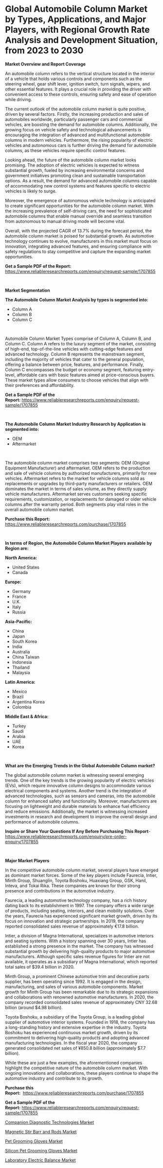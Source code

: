 <p><h1>Global Automobile Column Market by Types, Applications, and Major Players, with Regional Growth Rate Analysis and Development Situation, from 2023 to 2030</h1></p><p><strong>Market Overview and Report Coverage</strong></p>
<p><p>An automobile column refers to the vertical structure located in the interior of a vehicle that holds various controls and components such as the steering wheel, gear shift lever, ignition switch, turn signals, wipers, and other essential features. It plays a crucial role in providing the driver with convenient access to these controls, ensuring safety and ease of operation while driving.</p><p>The current outlook of the automobile column market is quite positive, driven by several factors. Firstly, the increasing production and sales of automobiles worldwide, particularly passenger cars and commercial vehicles, are boosting the demand for automobile columns. Additionally, the growing focus on vehicle safety and technological advancements is encouraging the integration of advanced and multifunctional automobile columns in modern vehicles. Furthermore, the rising popularity of electric vehicles and autonomous cars is further driving the demand for automobile columns, as these vehicles require specific control features.</p><p>Looking ahead, the future of the automobile column market looks promising. The adoption of electric vehicles is expected to witness substantial growth, fueled by increasing environmental concerns and government initiatives promoting clean and sustainable transportation options. As a result, the demand for advanced automobile columns capable of accommodating new control systems and features specific to electric vehicles is likely to surge.</p><p>Moreover, the emergence of autonomous vehicle technology is anticipated to create significant opportunities for the automobile column market. With the increasing prevalence of self-driving cars, the need for sophisticated automobile columns that enable manual override and seamless transition from autonomous to manual driving mode will become vital.</p><p>Overall, with the projected CAGR of 13.7% during the forecast period, the automobile column market is poised for substantial growth. As automotive technology continues to evolve, manufacturers in this market must focus on innovation, integrating advanced features, and ensuring compliance with safety regulations to stay competitive and capture the expanding market opportunities.</p></p>
<p><strong>Get a Sample PDF of the Report:</strong> <a href="https://www.reliableresearchreports.com/enquiry/request-sample/1707855">https://www.reliableresearchreports.com/enquiry/request-sample/1707855</a></p>
<p>&nbsp;</p>
<p><strong>Market Segmentation</strong></p>
<p><strong>The Automobile Column Market Analysis by types is segmented into:</strong></p>
<p><ul><li>Column A</li><li>Column B</li><li>Column C</li></ul></p>
<p>&nbsp;</p>
<p><p>Automobile Column Market Types comprise of Column A, Column B, and Column C. Column A refers to the luxury segment of the market, consisting of high-end, top-of-the-line vehicles with cutting-edge features and advanced technology. Column B represents the mainstream segment, including the majority of vehicles that cater to the general population, offering a balance between price, features, and performance. Finally, Column C encompasses the budget or economy segment, featuring entry-level, affordable cars with basic features aimed at price-conscious buyers. These market types allow consumers to choose vehicles that align with their preferences and affordability.</p></p>
<p><strong>Get a Sample PDF of the Report:</strong>&nbsp;<a href="https://www.reliableresearchreports.com/enquiry/request-sample/1707855">https://www.reliableresearchreports.com/enquiry/request-sample/1707855</a></p>
<p>&nbsp;</p>
<p><strong>The Automobile Column Market Industry Research by Application is segmented into:</strong></p>
<p><ul><li>OEM</li><li>Aftermarket</li></ul></p>
<p>&nbsp;</p>
<p><p>The automobile column market comprises two segments: OEM (Original Equipment Manufacturer) and aftermarket. OEM refers to the production and sale of vehicle columns by authorized manufacturers, primarily for new vehicles. Aftermarket refers to the market for vehicle columns sold as replacements or upgrades by third-party manufacturers or retailers. OEM dominates the market in terms of sales volume, as they directly supply vehicle manufacturers. Aftermarket serves customers seeking specific requirements, customization, or replacements for damaged or older vehicle columns after the warranty period. Both segments play vital roles in the overall automobile column market.</p></p>
<p><strong>Purchase this Report:</strong>&nbsp; <a href="https://www.reliableresearchreports.com/purchase/1707855">https://www.reliableresearchreports.com/purchase/1707855</a></p>
<p>&nbsp;</p>
<p><strong>In terms of Region, the Automobile Column Market Players available by Region are:</strong></p>
<p>
    <p> <strong> North America: </strong>
        <ul>
            <li>United States</li>
            <li>Canada</li>
        </ul>
        </p> 
    <p> <strong> Europe: </strong>
        <ul>
            <li>Germany</li>
            <li>France</li>
            <li>U.K.</li>
            <li>Italy</li>
            <li>Russia</li>
        </ul>
        </p> 
    <p> <strong> Asia-Pacific: </strong>
        <ul>
            <li>China</li>
            <li>Japan</li>
            <li>South Korea</li>
            <li>India</li>
            <li>Australia</li>
            <li>China Taiwan</li>
            <li>Indonesia</li>
            <li>Thailand</li>
            <li>Malaysia</li>
        </ul>
        </p> 
    <p> <strong> Latin America: </strong>
        <ul>
            <li>Mexico</li>
            <li>Brazil</li>
            <li>Argentina Korea</li>
            <li>Colombia</li>
        </ul>
        </p> 
    <p> <strong> Middle East & Africa: </strong>
        <ul>
            <li>Turkey</li>
            <li>Saudi</li>
            <li>Arabia</li>
            <li>UAE</li>
            <li>Korea</li>
        </ul>
    </p>
    </p>
<p>&nbsp;</p>
<p><strong>What are the Emerging Trends in the Global Automobile Column market?</strong></p>
<p><p>The global automobile column market is witnessing several emerging trends. One of the key trends is the growing popularity of electric vehicles (EVs), which require innovative column designs to accommodate various electrical components and systems. Another trend is the integration of advanced technologies, such as sensors and cameras, into the automobile column for enhanced safety and functionality. Moreover, manufacturers are focusing on lightweight and durable materials to enhance fuel efficiency and reduce emissions. Additionally, the market is witnessing increased investments in research and development to improve the overall design and performance of automobile columns.</p></p>
<p><strong>Inquire or Share Your Questions If Any Before Purchasing This Report</strong>- <a href="https://www.reliableresearchreports.com/enquiry/pre-order-enquiry/1707855">https://www.reliableresearchreports.com/enquiry/pre-order-enquiry/1707855</a></p>
<p>&nbsp;</p>
<p><strong>Major Market Players</strong></p>
<p><p>In the competitive automobile column market, several players have emerged as dominant market forces. Some of the key players include Faurecia, Intier, Minth Group, Shuanglin, Toyota Boshoku, Huaxiang Group, GSK, Hanil, Inteva, and Tokai Rika. These companies are known for their strong presence and contributions in the automotive industry.</p><p>Faurecia, a leading automotive technology company, has a rich history dating back to its establishment in 1997. The company offers a wide range of products, including seating, interiors, and clean mobility solutions. Over the years, Faurecia has experienced significant market growth, driven by its focus on innovation and strategic partnerships. In 2019, the company reported consolidated sales revenue of approximately €17.8 billion.</p><p>Intier, a division of Magna International, specializes in automotive interiors and seating systems. With a history spanning over 30 years, Intier has established a strong presence in the market. The company has witnessed substantial growth by delivering high-quality products to major automotive manufacturers. Although specific sales revenue figures for Intier are not available, it operates as a subsidiary of Magna International, which reported total sales of $39.4 billion in 2020.</p><p>Minth Group, a prominent Chinese automotive trim and decorative parts supplier, has been operating since 1992. It is engaged in the design, manufacturing, and sales of various automobile components. Market growth for Minth Group has been remarkable due to its strategic expansions and collaborations with renowned automotive manufacturers. In 2020, the company recorded consolidated sales revenue of approximately CNY 32.68 billion (around $4.98 billion).</p><p>Toyota Boshoku, a subsidiary of the Toyota Group, is a leading global supplier of automotive interior systems. Founded in 1918, the company has a long-standing history and extensive expertise in the industry. Toyota Boshoku has experienced continuous market growth, driven by its commitment to delivering high-quality products and adopting advanced manufacturing technologies. In the fiscal year 2020, the company generated consolidated net sales of ¥850.8 billion (approximately $7.7 billion).</p><p>While these are just a few examples, the aforementioned companies highlight the competitive nature of the automobile column market. With ongoing innovations and collaborations, these players continue to shape the automotive industry and contribute to its growth.</p></p>
<p><strong>Purchase this Report:</strong>&nbsp;&nbsp;<a href="https://www.reliableresearchreports.com/purchase/1707855">https://www.reliableresearchreports.com/purchase/1707855</a></p>
<p></p>
<p><strong>Get a Sample PDF of the Report:</strong>&nbsp;<a href="https://www.reliableresearchreports.com/enquiry/request-sample/1707855">https://www.reliableresearchreports.com/enquiry/request-sample/1707855</a></p>
<p><p><a href="https://www.linkedin.com/pulse/companion-diagnostic-technologies-market-share-amp-new/">Companion Diagnostic Technologies Market</a></p><p><a href="https://medium.com/@hazelbrakus/magnetic-stir-barr-and-rods-market-size-market-outlook-and-market-forecast-2023-to-2030-1dbbdb11f7ff">Magnetic Stir Barr and Rods Market</a></p><p><a href="https://www.linkedin.com/pulse/pet-grooming-gloves-market-size-2023-2030-global-industrial/">Pet Grooming Gloves Market</a></p><p><a href="https://www.linkedin.com/pulse/decoding-silicon-pet-grooming-gloves-market-deep-dive-latest/">Silicon Pet Grooming Gloves Market</a></p><p><a href="https://medium.com/@randallbode/laboratory-electric-balance-market-outlook-industry-overview-and-forecast-2023-to-2030-7ef6e5ec6508">Laboratory Electric Balance Market</a></p></p>